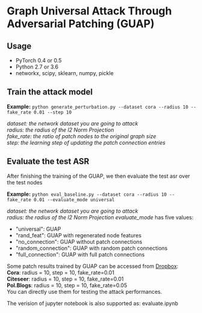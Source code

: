 # Graph Universal Attack Through Adversarial Patching (GUAP)

## Usage
* PyTorch 0.4 or 0.5 
* Python 2.7 or 3.6
* networkx, scipy, sklearn, numpy, pickle

## Train the attack model 

**Example:** ```python generate_perturbation.py --dataset cora --radius 10 --fake_rate 0.01 --step 10```

*dataset: the network dataset you are going to attack* \
*radius: the radius of the l2 Norm Projection* \
*fake_rate: the ratio of patch nodes to the original graph size* \
*step: the learning step of updating the patch connection entries*


## Evaluate the test ASR
After finishing the training of the GUAP, we then evaluate the test asr over the test nodes 

**Example:** ```python eval_baseline.py --dataset cora --radius 10 --fake_rate 0.01 --evaluate_mode universal```

*dataset: the network dataset you are going to attack* \
*radius: the radius of the l2 Norm Projection*
*evaluate_mode* has five values: 
* "universal": GUAP
* "rand_feat": GUAP with regenerated node features
* "no_connection": GUAP without patch connections
* "random_connection": GUAP with random patch connections
* "full_connection": GUAP with full patch connections

Some patch results trained by GUAP can be accessed from [Dropbox](https://www.dropbox.com/sh/w6osydcz4y8wkme/AAAE8O_v2kZ1Ojt7m-g7Khi-a?dl=0): \
**Cora**: radius = 10, step = 10, fake_rate=0.01 \
**Citeseer**: radius = 10, step = 10, fake_rate=0.01 \
**Pol.Blogs**: radius = 10, step = 10, fake_rate=0.05 \
You can directly use them for testing the attack performances. 

 


The verision of jupyter notebook is also supported as: evaluate.ipynb

